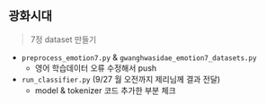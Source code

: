 ## 광화시대

> 7정 dataset 만들기

- `preprocess_emotion7.py` & `gwanghwasidae_emotion7_datasets.py` 
  - 영어 학습데이터 오류 수정해서 push
- `run_classifier.py` (9/27 월 오전까지 제리님께 결과 전달)
  - model & tokenizer 코드 추가한 부분 체크
